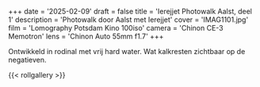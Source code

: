 +++
date = '2025-02-09'
draft = false
title = 'Ierejjet Photowalk Aalst, deel 1'
description = 'Photowalk door Aalst met Ierejjet'
cover = 'IMAG1101.jpg'
film = 'Lomography Potsdam Kino 100iso'
camera = 'Chinon CE-3 Memotron'
lens = 'Chinon Auto 55mm f1.7'
+++

Ontwikkeld in rodinal met vrij hard water. Wat kalkresten zichtbaar op de negatieven.

{{< rollgallery >}}
